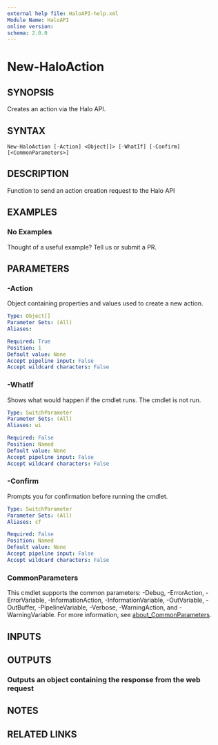 ```yaml
---
external help file: HaloAPI-help.xml
Module Name: HaloAPI
online version:
schema: 2.0.0
---
```


# New-HaloAction

## SYNOPSIS

Creates an action via the Halo API.

## SYNTAX

```
New-HaloAction [-Action] <Object[]> [-WhatIf] [-Confirm] [<CommonParameters>]
```

## DESCRIPTION

Function to send an action creation request to the Halo API

## EXAMPLES

### No Examples

Thought of a useful example? Tell us or submit a PR.

## PARAMETERS

### -Action

Object containing properties and values used to create a new action.

```yaml
Type: Object[]
Parameter Sets: (All)
Aliases:

Required: True
Position: 1
Default value: None
Accept pipeline input: False
Accept wildcard characters: False
```

### -WhatIf

Shows what would happen if the cmdlet runs. The cmdlet is not run.

```yaml
Type: SwitchParameter
Parameter Sets: (All)
Aliases: wi

Required: False
Position: Named
Default value: None
Accept pipeline input: False
Accept wildcard characters: False
```

### -Confirm

Prompts you for confirmation before running the cmdlet.

```yaml
Type: SwitchParameter
Parameter Sets: (All)
Aliases: cf

Required: False
Position: Named
Default value: None
Accept pipeline input: False
Accept wildcard characters: False
```

### CommonParameters
This cmdlet supports the common parameters: -Debug, -ErrorAction, -ErrorVariable, -InformationAction, -InformationVariable, -OutVariable, -OutBuffer, -PipelineVariable, -Verbose, -WarningAction, and -WarningVariable. For more information, see [about_CommonParameters](http://go.microsoft.com/fwlink/?LinkID=113216).

## INPUTS

## OUTPUTS

### Outputs an object containing the response from the web request

## NOTES

## RELATED LINKS
